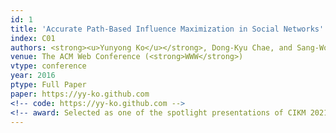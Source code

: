 ```yaml
---
id: 1
title: 'Accurate Path-Based Influence Maximization in Social Networks'
index: C01
authors: <strong><u>Yunyong Ko</u></strong>, Dong-Kyu Chae, and Sang-Wook Kim
venue: The ACM Web Conference (<strong>WWW</strong>)
vtype: conference
year: 2016
ptype: Full Paper
paper: https://yy-ko.github.com
<!-- code: https://yy-ko.github.com -->
<!-- award: Selected as one of the spotlight presentations of CIKM 2021 -->
---
```


